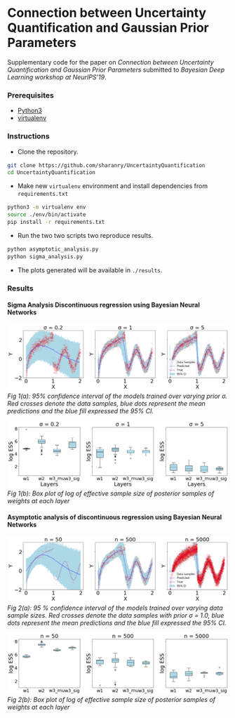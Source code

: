 # Connection between Uncertainty Quantification and Gaussian Prior Parameters

Supplementary code for the paper on *Connection between Uncertainty Quantification and Gaussian Prior Parameters* submitted to *Bayesian Deep Learning workshop at NeurIPS'19*.

### Prerequisites
 - [Python3](https://www.python.org/download/releases/3.0/)
 - [virtualenv](https://packaging.python.org/guides/installing-using-pip-and-virtual-environments/)

### Instructions

 - Clone the repository.
 ```bash
git clone https://github.com/sharanry/UncertaintyQuantification
cd UncertaintyQuantification
 ```
 - Make new `virtualenv` environment and install dependencies from `requirements.txt`
 ```bash
python3 -m virtualenv env
source ./env/bin/activate
pip install -r requirements.txt
 ```
 - Run the two two scripts two reproduce results.
 ```bash
 python asymptotic_analysis.py
 python sigma_analysis.py
 ``` 
 - The plots generated will be available in `./results`.
 
### Results

#### Sigma Analysis Discontinuous regression using Bayesian Neural Networks
![](./images/sigma_ci.png)
*Fig 1(a): 95\% confidence interval of the models trained over varying prior $\sigma$. Red crosses denote the data samples, blue dots represent the mean predictions and the blue fill expressed the 95\% CI.*

![](./images/sigma_ess.png)
*Fig 1(b): Box plot of log of effective sample size of posterior samples of weights at each layer*

#### Asymptotic analysis of discontinuous regression using Bayesian Neural Networks
![](./images/asymp_ci.png)
*Fig 2(a): 95
% confidence interval of the models trained over varying data sample sizes. Red crosses denote the data samples with prior σ = 1.0, blue dots represent the mean predictions and the blue fill expressed the 95% CI.*

![](./images/asymp_ess.png)
*Fig 2(b): Box plot of log of effective sample size of posterior samples of weights at each layer*

